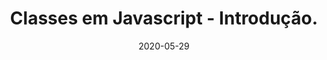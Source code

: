 ---
layout: page
title: "Classes em Javascript - Introdução."
date: 2020-05-29
type: video
description: Neste vídeo eu introduzo o conceito de Classes em JavaScript, que foi uma adição das últimas versões de JavaScript que melhora a sintaxe da linguagem em muitas situações.
entry_number: 39
youtube_video_id: PFNCDiH8KN8
repository: 0039-classes-introducao-curso-js-p5-parte17
has_code: false
has_p5: true
p5_code_id: OBwP03NAP
tags: [Curso Javascript, P5, Objetos, Classes]
playlists: [Curso de JavaScript com P5.js]
permalink: /curso-javascript-p5-17/
---